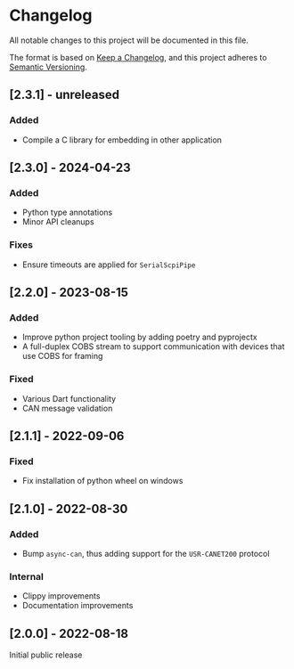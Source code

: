 # Changelog

All notable changes to this project will be documented in this file.

The format is based on [Keep a Changelog](https://keepachangelog.com/en/1.0.0/), and this project adheres to [Semantic Versioning](https://semver.org/spec/v2.0.0.html).

## [2.3.1] - unreleased

### Added

- Compile a C library for embedding in other application

## [2.3.0] - 2024-04-23

### Added

- Python type annotations
- Minor API cleanups

### Fixes

- Ensure timeouts are applied for `SerialScpiPipe`

## [2.2.0] - 2023-08-15

### Added

- Improve python project tooling by adding poetry and pyprojectx
- A full-duplex COBS stream to support communication with devices that use COBS for framing

### Fixed

- Various Dart functionality
- CAN message validation

## [2.1.1] - 2022-09-06

### Fixed

- Fix installation of python wheel on windows

## [2.1.0] - 2022-08-30

### Added

- Bump `async-can`, thus adding support for the `USR-CANET200` protocol

### Internal

- Clippy improvements
- Documentation improvements

## [2.0.0] - 2022-08-18

Initial public release
